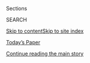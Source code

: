 <div id="app">

<div>

<div class="NYTAppHideMasthead css-1r6wvpq e1suatyy0">

<div class="section css-ui9rw0 e1suatyy2">

<div class="css-eph4ug er09x8g0">

<div class="css-6n7j50">

</div>

<span class="css-1dv1kvn">Sections</span>

<div class="css-10488qs">

<span class="css-1dv1kvn">SEARCH</span>

</div>

[Skip to content](#site-content)[Skip to site
index](#site-index)

</div>

<div class="css-10698na e1huz5gh0">

</div>

</div>

<div id="masthead-bar-one" class="section hasLinks css-15hmgas e1csuq9d3">

<div class="css-uqyvli e1csuq9d0">

</div>

<div class="css-1uqjmks e1csuq9d1">

</div>

<div class="css-9e9ivx">

[](https://myaccount.nytimes3xbfgragh.onion/auth/login?response_type=cookie&client_id=vi)

</div>

<div class="css-1bvtpon e1csuq9d2">

[Today’s Paper](https://www.nytimes3xbfgragh.onion/section/todayspaper)

</div>

</div>

</div>

</div>

<div data-aria-hidden="false">

<div id="site-content" data-role="main">

<div id="top-wrapper" class="css-15p45cc eaca97t0" type="top">

<div id="top-slug" class="css-19x0jxb eaca97t1" hidden="">

Advertisement

</div>

[Continue reading the main
story](#after-top)

<div class="ad top-wrapper" style="text-align:center;height:100%;display:block;min-height:90px">

<div id="top" class="place-ad" data-position="top" data-size-key="top">

</div>

</div>

<div id="after-top">

</div>

</div>

<div id="byline" class="section css-15h4p1b e9abtgs0">

<div class="css-1j21atc e1svk9qx1">

<div class="css-nfcc9b e1svk9qx3">

<div class="css-vl9dhg e1svk9qx5">

<div class="css-1nrhkj6 e1svk9qx6">

# Andrew Jacobs

</div>

## <span></span>

Andrew Jacobs, a reporter with the Health and Science desk of The Times
based in New York, previously reported from Beijing and Brazil. He also
worked as a metro reporter, with stints at the Style section and the
National desk, covering the American South. His reporting for The Times
has included such varied topics as the presidential campaign, the
aftermath of the earthquake in China and the lead up to the 2008 Summer
Olympics.

<span class="css-dd5dyy">More**</span>

</div>

</div>

</div>

<div>

<div id="mid1-wrapper" class="css-1mn4oms eaca97t0" type="rank">

<div id="mid1-slug" class="css-1tag3rd eaca97t1">

Advertisement

</div>

[Continue reading the main
story](#after-mid1)

<div id="mid1" class="ad mid1-wrapper" style="text-align:center;height:100%;display:block">

</div>

<div id="after-mid1">

</div>

</div>

</div>

<div class="css-185go5a e1o5byef0">

<div class="css-15cbhtu">

  - [Latest](#stream-panel)
  - <span class="css-6n7j50">Search</span>
    <div class="control">
    <div class="label-container css-1dv1kvn">
    Search
    </div>
    <div class="css-wm4t3d">
    **<span id="clear-search-input" class="css-1dv1kvn">Clear this text
    input</span>
    </div>
    </div>
    <span class="css-1iovbfw"></span>

<div id="stream-panel" class="section css-8msx5b e1jz0cab1">

<div class="css-13mho3u">

1.  
    
    <div class="css-1cp3ece">
    
    <div class="css-1l4spti">
    
    [](/2020/07/24/health/coronavirus-nursing-homes-PPE.html)
    
    <div class="css-79elbk">
    
    ![](https://static01.graylady3jvrrxbe.onion/images/2020/07/26/science/00VIRUS-FEMA-PPE1/00VIRUS-FEMA-PPE1-thumbWide.jpg?quality=75&auto=webp&disable=upscale)
    
    </div>
    
    ## FEMA Sends Faulty Protective Gear to Nursing Homes Battling Virus
    
    The controversy over inadequate protective equipment has come to
    embody what critics describe as a haphazard federal effort to
    protect the 1.5 million Americans who live in nursing homes.
    
    <div class="css-1nqbnmb ea5icrr0">
    
    By <span class="css-1n7hynb">Andrew
    Jacobs</span>
    
    </div>
    
    </div>
    
    <div class="css-1lc2l26 e1xfvim33">
    
    </div>
    
    </div>

2.  
    
    <div class="css-1cp3ece">
    
    <div class="css-1l4spti">
    
    [](/2020/07/09/health/antibiotics-pharma-drug-resistance.html)
    
    <div class="css-79elbk">
    
    ![](https://static01.graylady3jvrrxbe.onion/images/2020/07/10/science/09antibiotics-print/merlin_152334294_d66d1aea-43f3-476d-a43e-d1cbe05dcb21-thumbWide.jpg?quality=75&auto=webp&disable=upscale)
    
    </div>
    
    ## Drug Giants Create Fund to Bolster Struggling Antibiotic Start-Ups
    
    New medicines are desperately needed to treat a growing number of
    drug-resistant infections, but many companies developing the drugs
    are short on cash and investments.
    
    <div class="css-1nqbnmb ea5icrr0">
    
    By <span class="css-1n7hynb">Andrew
    Jacobs</span>
    
    </div>
    
    </div>
    
    <div class="css-1lc2l26 e1xfvim33">
    
    </div>
    
    </div>

3.  
    
    <div class="css-1cp3ece">
    
    <div class="css-1l4spti">
    
    [](/2020/07/08/health/coronavirus-masks-ppe-doc.html)
    
    <div class="css-79elbk">
    
    ![](https://static01.graylady3jvrrxbe.onion/images/2020/07/08/science/08virus-PPE/merlin_174331119_0dd57367-3954-4feb-9edc-741db800c07b-thumbWide.jpg?quality=75&auto=webp&disable=upscale)
    
    </div>
    
    ## Grave Shortages of Protective Gear Flare Again as Covid Cases Surge
    
    Five months into the pandemic, the U.S. still hasn’t solved the
    problem. The dearth of supplies is affecting a broad array of health
    facilities, renewing pleas for White House intervention.
    
    <div class="css-1nqbnmb ea5icrr0">
    
    By <span class="css-1n7hynb">Andrew
    Jacobs</span>
    
    </div>
    
    </div>
    
    <div class="css-1lc2l26 e1xfvim33">
    
    </div>
    
    </div>

4.  
    
    <div class="css-1cp3ece">
    
    <div class="css-1l4spti">
    
    [](/2020/06/17/health/diet-nutrition-guidelines.html)
    
    <div class="css-79elbk">
    
    ![](https://static01.graylady3jvrrxbe.onion/images/2020/06/17/science/17NUTRITION-GUIDELINES1/17NUTRITION-GUIDELINES1-thumbWide.jpg?quality=75&auto=webp&disable=upscale)
    
    </div>
    
    ## Scientific Panel on New Dietary Guidelines Draws Criticism From Health Advocates
    
    More than half the members of a panel considering changes to the
    nation’s blueprint for healthy eating have ties to the food
    industry.
    
    <div class="css-1nqbnmb ea5icrr0">
    
    By <span class="css-1n7hynb">Andrew
    Jacobs</span>
    
    </div>
    
    </div>
    
    <div class="css-1lc2l26 e1xfvim33">
    
    </div>
    
    </div>

5.  
    
    <div class="css-1cp3ece">
    
    <div class="css-1l4spti">
    
    [](/2020/06/04/health/coronavirus-antibiotics-drugs.html)
    
    <div class="css-79elbk">
    
    ![](https://static01.graylady3jvrrxbe.onion/images/2020/06/09/science/04VIRUS-ANTIBIOTICS/04VIRUS-ANTIBIOTICS-thumbWide.jpg?quality=75&auto=webp&disable=upscale)
    
    </div>
    
    ## Doctors Heavily Overprescribed Antibiotics Early in the Pandemic
    
    Now they are using lessons from the experience to urge action on the
    growing problem of drug-resistant infections before it’s too late.
    
    <div class="css-1nqbnmb ea5icrr0">
    
    By <span class="css-1n7hynb">Andrew
    Jacobs</span>
    
    </div>
    
    </div>
    
    <div class="css-1lc2l26 e1xfvim33">
    
    </div>
    
    </div>

6.  
    
    <div class="css-1cp3ece">
    
    <div class="css-1l4spti">
    
    [](/2020/05/29/health/virus-who.html)
    
    <div class="css-79elbk">
    
    ![](https://static01.graylady3jvrrxbe.onion/images/2020/05/29/science/29VIRUS-WHO1/29VIRUS-WHO1-thumbWide.jpg?quality=75&auto=webp&disable=upscale)
    
    </div>
    
    ## Blaming China for Pandemic, Trump Says U.S. Will Leave the W.H.O.
    
    America’s decades-long relationship with the organization has been
    instrumental in improving health around the world.
    
    <div class="css-1nqbnmb ea5icrr0">
    
    By <span class="css-1n7hynb">Donald G. McNeil Jr. <span>and</span>
    Andrew
    Jacobs</span>
    
    </div>
    
    </div>
    
    <div class="css-1lc2l26 e1xfvim33">
    
    </div>
    
    </div>

7.  
    
    <div class="css-1cp3ece">
    
    <div class="css-1l4spti">
    
    [](/2020/05/19/us/politics/trump-who-coronavirus.html)
    
    <div class="css-79elbk">
    
    ![](https://static01.graylady3jvrrxbe.onion/images/2020/05/19/us/politics/19dc-who1/merlin_172612845_c0521a09-e036-46c1-886b-f316bcca9fff-thumbWide.jpg?quality=75&auto=webp&disable=upscale)
    
    </div>
    
    ## W.H.O. Members Reject Trump’s Demands but Agree to Study Its Virus Response
    
    The outcome left the United States isolated as officials from China,
    Russia and the European Union chided Mr. Trump over his heated
    threats.
    
    <div class="css-1nqbnmb ea5icrr0">
    
    By <span class="css-1n7hynb">Michael D. Shear <span>and</span>
    Andrew
    Jacobs</span>
    
    </div>
    
    <div class="css-185051n">
    
    [阅读简体中文版](https://cn.nytimes3xbfgragh.onion/usa/20200520/trump-who-coronavirus/ "Read in Simplified Chinese")[閱讀繁體中文版](https://cn.nytimes3xbfgragh.onion/usa/20200520/trump-who-coronavirus/zh-hant/ "Read in Traditional Chinese")
    
    </div>
    
    </div>
    
    <div class="css-1lc2l26 e1xfvim33">
    
    </div>
    
    </div>

8.  
    
    <div class="css-1cp3ece">
    
    <div class="css-1l4spti">
    
    [](/2020/05/18/health/coronavirus-who-china-trump.html)
    
    <div class="css-79elbk">
    
    ![](https://static01.graylady3jvrrxbe.onion/images/2020/05/18/science/18VIRUS-WHO-CHINA1/18VIRUS-WHO-CHINA1-thumbWide-v2.jpg?quality=75&auto=webp&disable=upscale)
    
    </div>
    
    ## U.S.-China Feud Over Coronavirus Erupts at World Health Assembly
    
    China’s president pledged $2 billion to fight the virus, a move the
    United States criticized as an effort to head off scrutiny of its
    handling of the pandemic.
    
    <div class="css-1nqbnmb ea5icrr0">
    
    By <span class="css-1n7hynb">Andrew Jacobs, Michael D. Shear
    <span>and</span> Edward
    Wong</span>
    
    </div>
    
    <div class="css-185051n">
    
    [阅读简体中文版](https://cn.nytimes3xbfgragh.onion/world/20200519/coronavirus-who-china-trump/ "Read in Simplified Chinese")[閱讀繁體中文版](https://cn.nytimes3xbfgragh.onion/world/20200519/coronavirus-who-china-trump/zh-hant/ "Read in Traditional Chinese")
    
    </div>
    
    </div>
    
    <div class="css-1lc2l26 e1xfvim33">
    
    </div>
    
    </div>

9.  
    
    <div class="css-1cp3ece">
    
    <div class="css-1l4spti">
    
    [](/2020/05/11/health/coronavirus-symptoms-app.html)
    
    <div class="css-79elbk">
    
    ![](https://static01.graylady3jvrrxbe.onion/images/2020/05/11/science/11VIRUS-SYMPTOMS-APP/11VIRUS-SYMPTOMS-APP-thumbWide.jpg?quality=75&auto=webp&disable=upscale)
    
    </div>
    
    ## App Shows Promise in Tracking New Coronavirus Cases, Study Finds
    
    The app, which allows people to record their symptoms, was
    remarkably effective in predicting infections. The most reliable
    indicators, researchers found, were loss of smell and taste.
    
    <div class="css-1nqbnmb ea5icrr0">
    
    By <span class="css-1n7hynb">Andrew
    Jacobs</span>
    
    </div>
    
    </div>
    
    <div class="css-1lc2l26 e1xfvim33">
    
    </div>
    
    </div>

10. 
    
    <div class="css-1cp3ece">
    
    <div class="css-1l4spti">
    
    [](/2020/05/09/health/mysterious-coronavirus-illness-claims-3-children-in-new-york.html)
    
    <div class="css-79elbk">
    
    ![](https://static01.graylady3jvrrxbe.onion/images/2020/05/09/us/politics/09virus-kids/merlin_171615855_3fcf73e0-bb43-4f50-85ee-4542d445b500-thumbWide.jpg?quality=75&auto=webp&disable=upscale)
    
    </div>
    
    ## Mysterious Coronavirus Illness Claims 3 Children in New York
    
    A baffling ailment linked to Covid-19 has killed three young
    children and sickened 73 others across the state.
    
    <div class="css-1nqbnmb ea5icrr0">
    
    By <span class="css-1n7hynb">Andrew Jacobs <span>and</span> Edgar
    Sandoval</span>
    
    </div>
    
    </div>
    
    <div class="css-1lc2l26 e1xfvim33">
    
    </div>
    
    </div>

<div class="css-13mho3u">

<div class="css-1t62hi8">

<div class="css-1stvaey">

Show
More

<div>

<div style="border:0;clip:rect(0 0 0 0);height:1px;margin:-1px;overflow:hidden;white-space:nowrap;padding:0;width:1px;position:absolute" data-role="log" data-aria-live="assertive">

</div>

<div style="border:0;clip:rect(0 0 0 0);height:1px;margin:-1px;overflow:hidden;white-space:nowrap;padding:0;width:1px;position:absolute" data-role="log" data-aria-live="assertive">

</div>

<div style="border:0;clip:rect(0 0 0 0);height:1px;margin:-1px;overflow:hidden;white-space:nowrap;padding:0;width:1px;position:absolute" data-role="log" data-aria-live="polite">

</div>

<div style="border:0;clip:rect(0 0 0 0);height:1px;margin:-1px;overflow:hidden;white-space:nowrap;padding:0;width:1px;position:absolute" data-role="log" data-aria-live="polite">

</div>

</div>

</div>

</div>

</div>

</div>

<div class="css-g6hk37 supplemental">

<div id="mid2-wrapper" class="css-10wkyv7 eaca97t0" type="lede">

<div id="mid2-slug" class="css-1tag3rd eaca97t1">

Advertisement

</div>

[Continue reading the main
story](#after-mid2)

<div id="mid2" class="ad mid2-wrapper" style="text-align:center;height:100%;display:block;min-height:250px">

</div>

<div id="after-mid2">

</div>

</div>

## Follow Elsewhere

<div class="module-body">

  - [**<span data-aria-hidden="true">AndrewJacobsNYT</span><span class="css-1dv1kvn">twitter
    page for
    AndrewJacobsNYT</span>](https://twitter.com/AndrewJacobsNYT)

</div>

## Feedback? Questions?

<div class="css-hftqp3">

Include your name, the article headline, and your message.

</div>

Email Author

</div>

</div>

</div>

</div>

</div>

</div>

## Site Index

<div>

</div>

## Site Information Navigation

  - [© <span>2020</span> <span>The New York Times
    Company</span>](https://help.nytimes3xbfgragh.onion/hc/en-us/articles/115014792127-Copyright-notice)

<!-- end list -->

  - [NYTCo](https://www.nytco.com/)
  - [Contact
    Us](https://help.nytimes3xbfgragh.onion/hc/en-us/articles/115015385887-Contact-Us)
  - [Work with us](https://www.nytco.com/careers/)
  - [Advertise](https://nytmediakit.com/)
  - [T Brand Studio](http://www.tbrandstudio.com/)
  - [Your Ad
    Choices](https://www.nytimes3xbfgragh.onion/privacy/cookie-policy#how-do-i-manage-trackers)
  - [Privacy](https://www.nytimes3xbfgragh.onion/privacy)
  - [Terms of
    Service](https://help.nytimes3xbfgragh.onion/hc/en-us/articles/115014893428-Terms-of-service)
  - [Terms of
    Sale](https://help.nytimes3xbfgragh.onion/hc/en-us/articles/115014893968-Terms-of-sale)
  - [Site
    Map](https://spiderbites.nytimes3xbfgragh.onion)
  - [Help](https://help.nytimes3xbfgragh.onion/hc/en-us)
  - [Subscriptions](https://www.nytimes3xbfgragh.onion/subscription?campaignId=37WXW)

</div>

</div>
